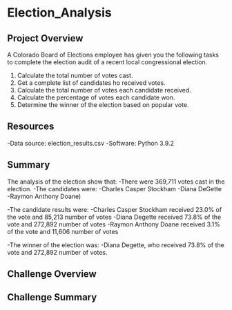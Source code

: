 # Election_Analysis

## Project Overview
A Colorado Board of Elections employee has given you the following tasks to complete the election audit of a recent local congressional election.

1. Calculate the total number of votes cast.
2. Get a complete list of candidates ho received votes.
3. Calculate the total number of votes each candidate received.
4. Calculate the percentage of votes each candidate won.
5. Determine the winner of the election based on popular vote.

## Resources
-Data source: election_results.csv
-Software: Python 3.9.2

## Summary
The analysis of the election show that:
-There were 369,711 votes cast in the election.
-The candidates were:
  -Charles Casper Stockham
  -Diana DeGette
  -Raymon Anthony Doane)
  
-The candidate results were:
  -Charles Casper Stockham received 23.0% of the vote and 85,213 number of votes
  -Diana Degette received 73.8% of the vote and 272,892 number of votes
  -Raymon Anthony Doane received 3.1% of the vote and 11,606 number of votes
  
-The winner of the election was:
  -Diana Degette, who received 73.8% of the vote and 272,892 number of votes.
 
 ## Challenge Overview
 
 ## Challenge Summary
